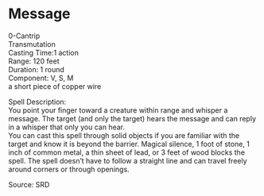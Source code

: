# Message
0-Cantrip<br>
Transmutation<br>
Casting Time:1 action<br>
Range: 120 feet<br>
Duration: 1 round<br>
Component: V, S, M<br>
a short piece of copper wire

Spell Description:<br>
You point your finger toward a creature within range and whisper a message. The target (and only the target) hears the message and can reply in a whisper that only you can hear.<br>You can cast this spell through solid objects if you are familiar with the target and know it is beyond the barrier. Magical silence, 1 foot of stone, 1 inch of common metal, a thin sheet of lead, or 3 feet of wood blocks the spell. The spell doesn’t have to follow a straight line and can travel freely around corners or through openings.

Source: SRD
